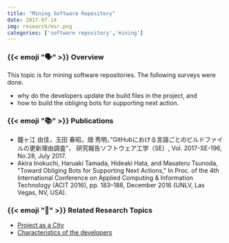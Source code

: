 ```yaml
---
title: "Mining Software Repository"
date: 2017-07-14
img: research/msr.png
categories: ['software repository','mining']
---
```


### {{< emoji ":speaking_head:" >}} Overview

This topic is for mining software repositories.
The following surveys were done.

* why do the developers update the build files in the project, and
* how to build the obliging bots for supporting next action.

### {{< emoji ":books:" >}} Publications

* 鐘ヶ江 由佳，玉田 春昭，畑 秀明，”GitHubにおける言語ごとのビルドファイルの更新理由調査”， 研究報告ソフトウェア工学（SE）, Vol. 2017-SE-196, No.28, July 2017.
* Akira Inokuchi, Haruaki Tamada, Hideaki Hata, and Masateru Tsunoda, "Toward Obliging Bots for Supporting Next Actions," In Proc. of the 4th International Conference on Applied Computing & Information Technology (ACIT 2016), pp. 183–188, December 2016 (UNLV, Las Vegas, NV, USA).

### {{< emoji ":handshake:" >}} Related Research Topics

* [Project as a City](../project_as_a_city)
* [Characteristics of the developers](../characteristics_of_developers)
